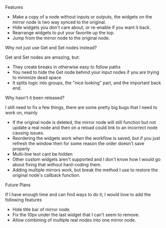 Features
* Make a copy of a node without inputs or outputs, the widgets on the mirror node is two way synced to the original.
* Hide widgets you don't care about, or re-enable if you want it back.
* Rearrange widgets to put your favorite up the top.
* Jump from the mirror node to the original node.

Why not just use Get and Set nodes instead?

Get and Set nodes are amazing, but:
* They create breaks in otherwise easy to follow paths
* You need to hide the Get node behind your input nodes if you are trying to minimize dead space
* It splits logic into groups, the "nice looking" part, and the important back end.

Why hasn't it been released?

I still need to fix a few things, there are some pretty big bugs that I need to work on, mainly
* If the original node is deleted, the mirror node will still function but not update a real node and then on a reload could link to an incorrect node causing issues.
* Reordering the widgets work when the workflow is saved, but if you just refresh the window then for some reason the order doesn't save properly
* Multi-line text cant be hidden
* Other custom widgets aren't supported and I don't know how I would go about fixing that without hard-coding them.
* Adding multiple mirrors work, but break the method I use to restore the original node's callback function.

Future Plans

If I have enough time and can find ways to do it, I would love to add the following features
* Hide title bar of mirror node.
* Fix the 10px under the last widget that I can't seem to remove.
* Allow combining of multiple real nodes into one mirror node.
